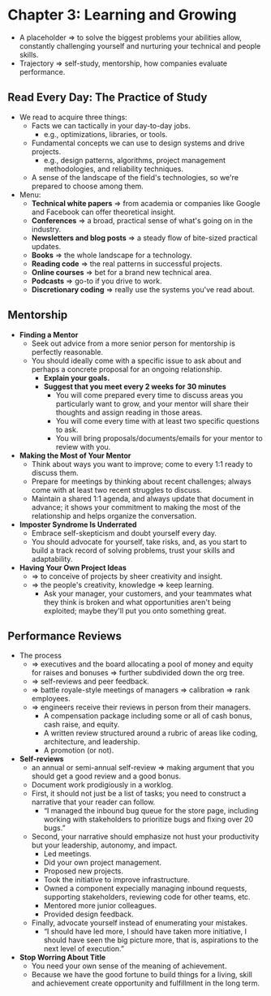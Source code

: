 # Chapter 3: Learning and Growing

* A placeholder => to solve the biggest problems your abilities allow, constantly challenging yourself and nurturing your technical and people skills.
* Trajectory => self-study, mentorship, how companies evaluate performance.

## Read Every Day: The Practice of Study

* We read to acquire three things:
  * Facts we can tactically in your day-to-day jobs.	
    * e.g., optimizations, libraries, or tools.
  * Fundamental concepts we can use to design systems and drive projects.
    * e.g., design patterns, algorithms, project management methodologies, and reliability techniques.
  * A sense of the landscape of the field's technologies, so we're prepared to choose among them.
* Menu:
  * **Technical white papers** => from academia or companies like Google and Facebook can offer theoretical insight.
  * **Conferences** => a broad, practical sense of what's going on in the industry.
  * **Newsletters and blog posts** => a steady flow of bite-sized practical updates.
  * **Books** => the whole landscape for a technology.
  * **Reading code** => the real patterns in successful projects.
  * **Online courses** => bet for a brand new technical area.
  * **Podcasts** => go-to if you drive to work.
  * **Discretionary coding** => really use the systems you've read about.

## Mentorship

* **Finding a Mentor**
  * Seek out advice from a more senior person for mentorship is perfectly reasonable.
  * You should ideally come with a specific issue to ask about and perhaps a concrete proposal for an ongoing relationship.
    * **Explain your goals.**
    * **Suggest that you meet every 2 weeks for 30 minutes**
      * You will come prepared every time to discuss areas you particularly want to grow, and your mentor will share their thoughts and assign reading in those areas.
      * You will come every time with at least two specific questions to ask.
      * You will bring proposals/documents/emails for your mentor to review with you.
* **Making the Most of Your Mentor**
  * Think about ways you want to improve; come to every 1:1 ready to discuss them.
  * Prepare for meetings by thinking about recent challenges; always come with at least two recent struggles to discuss.
  * Maintain a shared 1:1 agenda, and always update that document in advance; it shows your commitment to making the most of the relationship and helps organize the conversation.
* **Imposter Syndrome Is Underrated**
  * Embrace self-skepticism and doubt yourself every day.
  * You should advocate for yourself, take risks, and, as you start to build a track record of solving problems, trust your skills and adaptability.
* **Having Your Own Project Ideas**
  * => to conceive of projects by sheer creativity and insight.
  * => the people's creativity, knowledge => keep learning.
    * Ask your manager, your customers, and your teammates what they think is broken and what opportunities aren't being exploited; maybe they'll put you onto something great.

## Performance Reviews

* The process
  * => executives and the board allocating a pool of money and equity for raises and bonuses => further subdivided down the org tree.
  * => self-reviews and peer feedback.
  * => battle royale-style meetings of managers => calibration => rank employees.
  * => engineers receive their reviews in person from their managers.
    * A compensation package including some or all of cash bonus, cash raise, and equity.
    * A written review structured around a rubric of areas like coding, architecture, and leadership.
    * A promotion (or not).
* **Self-reviews**
  * an annual or semi-annual self-review => making argument that you should get a good review and a good bonus.
  * Document work prodigiously in a worklog.
  * First, it should not just be a list of tasks; you need to construct a narrative that your reader can follow.
    * “I managed the inbound bug queue for the store page, including working with stakeholders to prioritize bugs and fixing over 20 bugs.”
  * Second, your narrative should emphasize not hust your productivity but your leadership, autonomy, and impact.
    * Led meetings.
    * Did your own project management.
    * Proposed new projects.
    * Took the initiative to improve infrastructure.
    * Owned a component expecially managing inbound requests, supporting stakeholders, reviewing code for other teams, etc.
    * Mentored more junior colleagues.
    * Provided design feedback.
  * Finally, advocate yourself instead of enumerating your mistakes.
    * “I should have led more, I should have taken more initiative, I should have seen the big picture more, that is, aspirations to the next level of execution.”
* **Stop Worring About Title**
  * You need your own sense of the meaning of achievement.
  * Because we have the good fortune to build things for a living, skill and achievement create opportunity and fulfillment in the long term.
